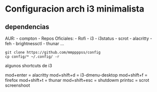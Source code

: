 # Configuracion arch i3 minimalista
## dependencias
AUR:
    - compton
    - 
Repos Oficiales:
    - Rofi
    - i3
    - i3status 
    - scrot 
    - alacritty
    - feh
    - brightnessctl
    - thunar
    ...

```
git clone https://github.com/mmppppss/config
cp config/* ~/.config/ -r
```

algunos shortcuts de i3

mod+enter = alacritty
mod+shift+d = i3-dmenu-desktop
mod+shift+f = firefox
mod+shift+t = thunar
mod+shift+esc = shutdowm
printsc = scrot screenshoot
